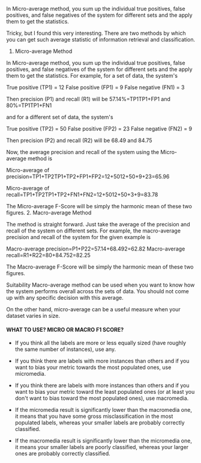 
In Micro-average method, you sum up the individual true positives, false positives, and false negatives of the system for different sets and the apply them to get the statistics.

Tricky, but I found this very interesting. There are two methods by which you can get such average statistic of information retrieval and classification.
1. Micro-average Method

In Micro-average method, you sum up the individual true positives, false positives, and false negatives of the system for different sets and the apply them to get the statistics. For example, for a set of data, the system's

True positive (TP1)  = 12
False positive (FP1) = 9
False negative (FN1) = 3

Then precision (P1) and recall (R1) will be 57.14%=TP1TP1+FP1
and 80%=TP1TP1+FN1

and for a different set of data, the system's

True positive (TP2)  = 50
False positive (FP2) = 23
False negative (FN2) = 9

Then precision (P2) and recall (R2) will be 68.49 and 84.75

Now, the average precision and recall of the system using the Micro-average method is

Micro-average of precision=TP1+TP2TP1+TP2+FP1+FP2=12+5012+50+9+23=65.96

Micro-average of recall=TP1+TP2TP1+TP2+FN1+FN2=12+5012+50+3+9=83.78

The Micro-average F-Score will be simply the harmonic mean of these two figures.
2. Macro-average Method

The method is straight forward. Just take the average of the precision and recall of the system on different sets. For example, the macro-average precision and recall of the system for the given example is

Macro-average precision=P1+P22=57.14+68.492=62.82
Macro-average recall=R1+R22=80+84.752=82.25

The Macro-average F-Score will be simply the harmonic mean of these two figures.

Suitability Macro-average method can be used when you want to know how the system performs overall across the sets of data. You should not come up with any specific decision with this average.

On the other hand, micro-average can be a useful measure when your dataset varies in size.



#### WHAT TO USE? MICRO OR MACRO F1 SCORE? 


* If you think all the labels are more or less equally sized (have roughly the same number of instances), use any.

* If you think there are labels with more instances than others and if you want to bias your metric towards the most populated ones, use micromedia. 

* If you think there are labels with more instances than others and if you want to bias your metric toward the least populated ones (or at least you don't want to bias toward the most populated ones), use macromedia.

* If the micromedia result is significantly lower than the macromedia one, it means that you have some gross misclassification in the most populated labels, whereas your smaller labels are probably correctly classified.

* If the macromedia result is significantly lower than the micromedia one, it means your smaller labels are poorly classified, whereas your larger ones are probably correctly classified.
